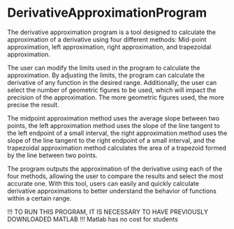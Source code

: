 # DerivativeApproximationProgram
The derivative approximation program is a tool designed to calculate the approximation of a derivative using four different methods: Mid-point approximation, left approximation, right approximation, and trapezoidal approximation.

The user can modify the limits used in the program to calculate the approximation. By adjusting the limits, the program can calculate the derivative of any function in the desired range. Additionally, the user can select the number of geometric figures to be used, which will impact the precision of the approximation. The more geometric figures used, the more precise the result.

The midpoint approximation method uses the average slope between two points, the left approximation method uses the slope of the line tangent to the left endpoint of a small interval, the right approximation method uses the slope of the line tangent to the right endpoint of a small interval, and the trapezoidal approximation method calculates the area of a trapezoid formed by the line between two points.

The program outputs the approximation of the derivative using each of the four methods, allowing the user to compare the results and select the most accurate one. With this tool, users can easily and quickly calculate derivative approximations to better understand the behavior of functions within a certain range.

!!! TO RUN THIS PROGRAM, IT IS NECESSARY TO HAVE PREVIOUSLY DOWNLOADED MATLAB !!!
Matlab has no cost for students 